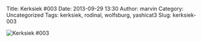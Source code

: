 Title: Kerksiek #003
Date: 2013-09-29 13:30
Author: marvin
Category: Uncategorized
Tags: kerksiek, rodinal, wolfsburg, yashicat3
Slug: kerksiek-003

![Kerksiek \#003]({filename}/images/9997186986_2b043b06c4_b.jpg)


